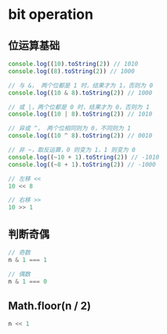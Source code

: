 # bit operation

## 位运算基础

```js
console.log((10).toString(2)) // 1010
console.log((8).toString(2)) // 1000

// 与 &， 两个位都是 1 时，结果才为 1，否则为 0
console.log((10 & 8).toString(2)) // 1000

// 或 |，两个位都是 0 时，结果才为 0，否则为 1
console.log((10 | 8).toString(2)) // 1010

// 异或 ^， 两个位相同则为 0，不同则为 1
console.log((10 ^ 8).toString(2)) // 0010

// 非 ~，取反运算，0 则变为 1，1 则变为 0
console.log((~10 + 1).toString(2)) // -1010
console.log((~8 + 1).toString(2)) // -1000

// 左移 <<
10 << 8

// 右移 >>
10 >> 1
```

## 判断奇偶

```js
// 奇数
n & 1 === 1

// 偶数
n & 1 === 0
```

## Math.floor(n / 2)

```js
n << 1
```